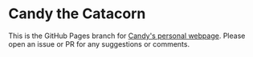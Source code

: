 # Candy the Catacorn

This is the GitHub Pages branch for [Candy's personal webpage](https://galaxyallie.space/candy-the-catacorn). Please open an issue or PR for any suggestions or comments.